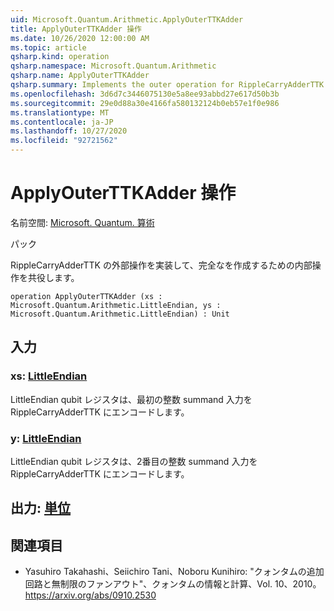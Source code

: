 ```yaml
---
uid: Microsoft.Quantum.Arithmetic.ApplyOuterTTKAdder
title: ApplyOuterTTKAdder 操作
ms.date: 10/26/2020 12:00:00 AM
ms.topic: article
qsharp.kind: operation
qsharp.namespace: Microsoft.Quantum.Arithmetic
qsharp.name: ApplyOuterTTKAdder
qsharp.summary: Implements the outer operation for RippleCarryAdderTTK to conjugate the inner operation to construct the full adder.
ms.openlocfilehash: 3d6d7c3446075130e5a8ee93abbd27e617d50b3b
ms.sourcegitcommit: 29e0d88a30e4166fa580132124b0eb57e1f0e986
ms.translationtype: MT
ms.contentlocale: ja-JP
ms.lasthandoff: 10/27/2020
ms.locfileid: "92721562"
---
```

# <a name="applyouterttkadder-operation"></a>ApplyOuterTTKAdder 操作

名前空間: [Microsoft. Quantum. 算術](xref:Microsoft.Quantum.Arithmetic)

パック [](https://nuget.org/packages/)


RippleCarryAdderTTK の外部操作を実装して、完全なを作成するための内部操作を共役します。

```qsharp
operation ApplyOuterTTKAdder (xs : Microsoft.Quantum.Arithmetic.LittleEndian, ys : Microsoft.Quantum.Arithmetic.LittleEndian) : Unit
```


## <a name="input"></a>入力

### <a name="xs--littleendian"></a>xs: [LittleEndian](xref:Microsoft.Quantum.Arithmetic.LittleEndian)

LittleEndian qubit レジスタは、最初の整数 summand 入力を RippleCarryAdderTTK にエンコードします。


### <a name="ys--littleendian"></a>y: [LittleEndian](xref:Microsoft.Quantum.Arithmetic.LittleEndian)

LittleEndian qubit レジスタは、2番目の整数 summand 入力を RippleCarryAdderTTK にエンコードします。



## <a name="output--unit"></a>出力: [単位](xref:microsoft.quantum.lang-ref.unit)



## <a name="references"></a>関連項目

- Yasuhiro Takahashi、Seiichiro Tani、Noboru Kunihiro: "クォンタムの追加回路と無制限のファンアウト"、クォンタムの情報と計算、Vol. 10、2010。
  https://arxiv.org/abs/0910.2530